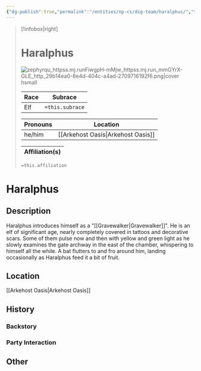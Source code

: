 ```yaml
---
{"dg-publish":true,"permalink":"/entities/np-cs/dig-team/haralphus/","tags":["Creature","NPC","DigTeam"]}
---
```



> [!infobox|right]
> # Haralphus
> ![zephyrqu_httpss.mj.runFiwgpH-mMjw_httpss.mj.run_mmGYrX-GLE_http_29b14ea0-8e4d-404c-a4ad-2709716192f6.png|cover hsmall](/img/user/Images/Creatures/zephyrqu_httpss.mj.runFiwgpH-mMjw_httpss.mj.run_mmGYrX-GLE_http_29b14ea0-8e4d-404c-a4ad-2709716192f6.png)
> 
> Race | Subrace |
> ---|---|
> Elf | `=this.subrace` |
> 
> 
> Pronouns|Location| 
> ---|---|
> he/him|[[Arkehost Oasis\|Arkehost Oasis]]|
> 
> Affiliation(s)|
> ---|
> `=this.affiliation`






# Haralphus

## Description
Haralphus introduces himself as a "[[Gravewalker\|Gravewalker]]". He is an elf of significant age, nearly completely covered in tattoos and decorative scars. Some of them pulse now and then with yellow and green light as he slowly examines the gate archway in the east of the chamber, whispering to himself all the while. A bat flutters to and fro around him, landing occasionally as Haralphus feed it a bit of fruit.
## Location
[[Arkehost Oasis\|Arkehost Oasis]]
## History

### Backstory

### Party Interaction

## Other

